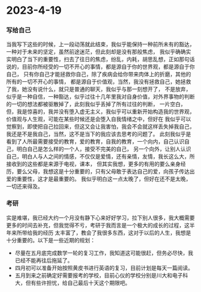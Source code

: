 # 2023-4-19

### 写给自己

当我写下这些的时候，上一段动荡就此结束，我似乎能保持一种前所未有的豁达，一种对于未来的坚定，虽然前途迷茫，但此刻却是没有那般焦虑，
我似乎确确实实明白了当下的重要性，扫去了往日的焦虑，纷乱，内耗，胡思乱想，正如那句话说的，目前你所经受的一切不开心的事情，都是源自于你的世界观，都是源自于你自己，
只有你自己才能拯救你自己，除了疾病会给你带来肉体上的折磨，其他的所有的一切不开心的事情，
都是源自于价值观，当然，我没有拯救自己，她拯救了我，她没有说什么，就只是普通的聊天，我似乎与那一刻想开了，
不是放弃，似乎是一种自信，一种豁达，似乎过往十几年里我对自身价值，对外界事物的判断的一切的想法都被驱散掉了，此刻我似乎丢掉了所有过往的判断，
一片空白，但，我是惊喜的，我并没有堕入虚无主义，我似乎可以重新开始构造我的世界观，价值观与人生观，可能在某些时候还是会堕入自我情绪之中，但好在
我似乎可以觉察到，即使把自己拉回来，但这又会让我害怕，我会不会就这样丢失掉我自己，我还是不是我自己，当然，这不是当下的我应该去思考的问题了。
此刻我似乎是看到了人所最需要接受的教育，爱的教育，自我的教育，一个向内，自己认识自己，明白自己是怎么样的一个人，接受不完美的自己，
另一个向外，让别人认识自己，明白人与人之间的情感，不仅仅是爱情，还有亲情，友情，我长这么大，所接收到的这些都是来源于电视，课本，
但其实我想，更多的有用的要么亲身经历，要么父母，我想这是十分重要的，只有父母敢于表达自己的爱，向孩子传达出爱的重要性，这才是最重要的。
我似乎明白这一点太晚了，但好在还不是太晚，一切还来得及。

### 考研

实是难堪，我已经大约一个月没有静下心来好好学习，拉下别人很多，我大概需要更多的时间去补充，但我觉得不亏，考研于我而言是一个极大的成长的过程，这半年来所带给我的经历
太丰富了，教会了我很多东西，这对于以后的人生，我想是十分重要的。以下是一些近期的规划：

- 尽量在五月底完成数学一轮的复习工作，我知道这可能很赶，但务必尽快，我已经不能再往后拖延了。
- 四月初可以准备开始按照黄皮书进行英语的复习，目前计划是每天一篇阅读。
- 五月到来之前确定好需要报考的学校，目前心仪的学校分别是川大和电子科大，但有些许担忧，给自己最后十天这个期限吧。

